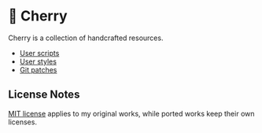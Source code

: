 # 🍒 Cherry

Cherry is a collection of handcrafted resources.

- [User scripts](scripts/README.md)
- [User styles](styles/README.md)
- [Git patches](patches/README.md)

## License Notes

[MIT license](LICENSE) applies to my original works, while ported works keep their own licenses.
